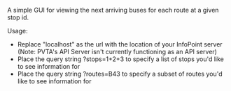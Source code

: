 A simple GUI for viewing the next arriving buses for each route at a given stop id.

Usage:
- Replace "localhost" as the url with the location of your InfoPoint server (Note: PVTA's API Server isn't currently functioning as an API server)
- Place the query string ?stops=1+2+3 to specify a list of stops you'd like to see information for
- Place the query string ?routes=B43 to specify a subset of routes you'd like to see information for
